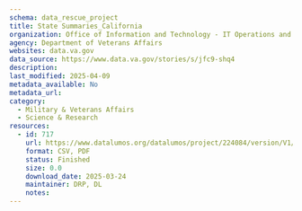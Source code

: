 ```yaml
---
schema: data_rescue_project 
title: State Summaries_California
organization: Office of Information and Technology - IT Operations and Services (ITOPS)
agency: Department of Veterans Affairs
websites: data.va.gov
data_source: https://www.data.va.gov/stories/s/jfc9-shq4
description: 
last_modified: 2025-04-09
metadata_available: No
metadata_url: 
category:
  - Military & Veterans Affairs 
  - Science & Research 
resources:
  - id: 717
    url: https://www.datalumos.org/datalumos/project/224084/version/V1/view
    format: CSV, PDF
    status: Finished
    size: 0.0
    download_date: 2025-03-24
    maintainer: DRP, DL
    notes: 
---
```

